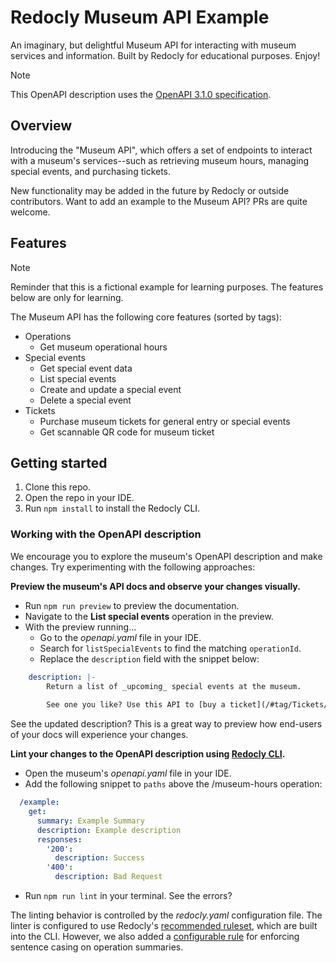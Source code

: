 # Redocly Museum API Example

An imaginary, but delightful Museum API for interacting with museum services and information. Built by Redocly for educational purposes. Enjoy!

> [!NOTE]  
> This OpenAPI description uses the [OpenAPI 3.1.0 specification](https://spec.openapis.org/oas/v3.1.0).

## Overview

Introducing the "Museum API", which offers a set of endpoints to interact with a museum's services--such as retrieving museum hours, managing special events, and purchasing tickets. 

New functionality may be added in the future by Redocly or outside contributors. Want to add an example to the Museum API? PRs are quite welcome.

## Features
> [!NOTE]  
> Reminder that this is a fictional example for learning purposes. The features below are only for learning.

The Museum API has the following core features (sorted by tags):
- Operations
  - Get museum operational hours
- Special events
  - Get special event data
  - List special events
  - Create and update a special event
  - Delete a special event
- Tickets
  - Purchase museum tickets for general entry or special events
  - Get scannable QR code for museum ticket

## Getting started

1. Clone this repo.
2. Open the repo in your IDE.
3. Run `npm install` to install the Redocly CLI.

### Working with the OpenAPI description

We encourage you to explore the museum's OpenAPI description and make changes. Try experimenting with the following approaches:

**Preview the museum's API docs and observe your changes visually.**
- Run `npm run preview` to preview the documentation.
- Navigate to the **List special events** operation in the preview.
- With the preview running...
  - Go to the _openapi.yaml_ file in your IDE.
  - Search for `listSpecialEvents` to find the matching `operationId`.
  - Replace the `description` field with the snippet below:
```yaml
    description: |-
        Return a list of _upcoming_ special events at the museum.
            
        See one you like? Use this API to [buy a ticket](/#tag/Tickets/operation/buyMuseumTickets).  
```
See the updated description? This is a great way to preview how end-users of your docs will experience your changes.

**Lint your changes to the OpenAPI description using [Redocly CLI](https://redocly.com/docs/cli/).**
- Open the museum's _openapi.yaml_ file in your IDE. 
- Add the following snippet to `paths` above the /museum-hours operation:
```yaml
  /example:
    get: 
      summary: Example Summary
      description: Example description
      responses: 
        '200':
          description: Success
        '400': 
          description: Bad Request
```
- Run `npm run lint` in your terminal. See the errors? 

The linting behavior is controlled by the _redocly.yaml_ configuration file. The linter is configured to use Redocly's [recommended ruleset](https://redocly.com/docs/cli/rules/recommended/#recommended-ruleset), which are built into the CLI. However, we also added a [configurable rule](https://redocly.com/docs/cli/rules/configurable-rules/) for enforcing sentence casing on operation summaries. 
